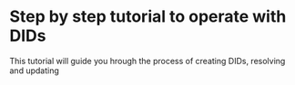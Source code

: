 # Step by step tutorial to operate with DIDs
This tutorial will guide you hrough the process of creating DIDs, resolving and updating


